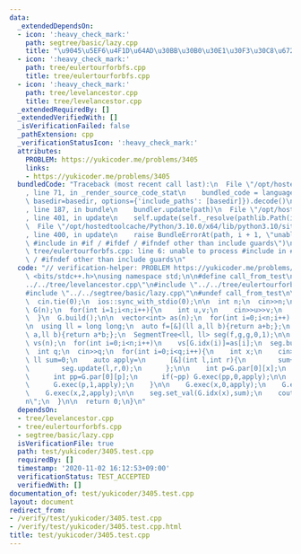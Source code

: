 ```yaml
---
data:
  _extendedDependsOn:
  - icon: ':heavy_check_mark:'
    path: segtree/basic/lazy.cpp
    title: "\u9045\u5EF6\u4F1D\u64AD\u30BB\u30B0\u30E1\u30F3\u30C8\u6728"
  - icon: ':heavy_check_mark:'
    path: tree/eulertourforbfs.cpp
    title: tree/eulertourforbfs.cpp
  - icon: ':heavy_check_mark:'
    path: tree/levelancestor.cpp
    title: tree/levelancestor.cpp
  _extendedRequiredBy: []
  _extendedVerifiedWith: []
  _isVerificationFailed: false
  _pathExtension: cpp
  _verificationStatusIcon: ':heavy_check_mark:'
  attributes:
    PROBLEM: https://yukicoder.me/problems/3405
    links:
    - https://yukicoder.me/problems/3405
  bundledCode: "Traceback (most recent call last):\n  File \"/opt/hostedtoolcache/Python/3.10.0/x64/lib/python3.10/site-packages/onlinejudge_verify/documentation/build.py\"\
    , line 71, in _render_source_code_stat\n    bundled_code = language.bundle(stat.path,\
    \ basedir=basedir, options={'include_paths': [basedir]}).decode()\n  File \"/opt/hostedtoolcache/Python/3.10.0/x64/lib/python3.10/site-packages/onlinejudge_verify/languages/cplusplus.py\"\
    , line 187, in bundle\n    bundler.update(path)\n  File \"/opt/hostedtoolcache/Python/3.10.0/x64/lib/python3.10/site-packages/onlinejudge_verify/languages/cplusplus_bundle.py\"\
    , line 401, in update\n    self.update(self._resolve(pathlib.Path(included), included_from=path))\n\
    \  File \"/opt/hostedtoolcache/Python/3.10.0/x64/lib/python3.10/site-packages/onlinejudge_verify/languages/cplusplus_bundle.py\"\
    , line 400, in update\n    raise BundleErrorAt(path, i + 1, \"unable to process\
    \ #include in #if / #ifdef / #ifndef other than include guards\")\nonlinejudge_verify.languages.cplusplus_bundle.BundleErrorAt:\
    \ tree/eulertourforbfs.cpp: line 6: unable to process #include in #if / #ifdef\
    \ / #ifndef other than include guards\n"
  code: "// verification-helper: PROBLEM https://yukicoder.me/problems/3405\n\n#include\
    \ <bits/stdc++.h>\nusing namespace std;\n\n#define call_from_test\n#include \"\
    ../../tree/levelancestor.cpp\"\n#include \"../../tree/eulertourforbfs.cpp\"\n\
    #include \"../../segtree/basic/lazy.cpp\"\n#undef call_from_test\n\nsigned main(){\n\
    \  cin.tie(0);\n  ios::sync_with_stdio(0);\n\n  int n;\n  cin>>n;\n  EulerTourForBFS\
    \ G(n);\n  for(int i=1;i<n;i++){\n    int u,v;\n    cin>>u>>v;\n    G.add_edge(u,v);\n\
    \  }\n  G.build();\n\n  vector<int> as(n);\n  for(int i=0;i<n;i++) cin>>as[i];\n\
    \n  using ll = long long;\n  auto f=[&](ll a,ll b){return a+b;};\n  auto g=[&](ll\
    \ a,ll b){return a*b;};\n  SegmentTree<ll, ll> seg(f,g,g,0,1);\n\n  vector<ll>\
    \ vs(n);\n  for(int i=0;i<n;i++)\n    vs[G.idx(i)]=as[i];\n  seg.build(vs);\n\n\
    \  int q;\n  cin>>q;\n  for(int i=0;i<q;i++){\n    int x;\n    cin>>x;\n\n   \
    \ ll sum=0;\n    auto apply=\n      [&](int l,int r){\n        sum+=seg.query(l,r);\n\
    \        seg.update(l,r,0);\n      };\n\n    int p=G.par[0][x];\n    if(~p){\n\
    \      int pp=G.par[0][p];\n      if(~pp) G.exec(pp,0,apply);\n\n      G.exec(p,0,apply);\n\
    \      G.exec(p,1,apply);\n    }\n\n    G.exec(x,0,apply);\n    G.exec(x,1,apply);\n\
    \    G.exec(x,2,apply);\n\n    seg.set_val(G.idx(x),sum);\n    cout<<sum<<\"\\\
    n\";\n  }\n\n  return 0;\n}\n"
  dependsOn:
  - tree/levelancestor.cpp
  - tree/eulertourforbfs.cpp
  - segtree/basic/lazy.cpp
  isVerificationFile: true
  path: test/yukicoder/3405.test.cpp
  requiredBy: []
  timestamp: '2020-11-02 16:12:53+09:00'
  verificationStatus: TEST_ACCEPTED
  verifiedWith: []
documentation_of: test/yukicoder/3405.test.cpp
layout: document
redirect_from:
- /verify/test/yukicoder/3405.test.cpp
- /verify/test/yukicoder/3405.test.cpp.html
title: test/yukicoder/3405.test.cpp
---
```

